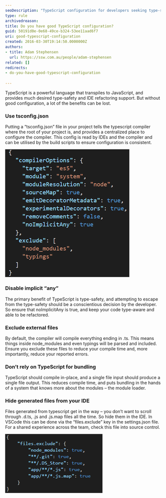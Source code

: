 ```yaml
---
seoDescription: "TypeScript configuration for developers seeking type-safety and IDE refactoring support, while minimizing compile time and reported errors."
type: rule
archivedreason: 
title: Do you have good TypeScript configuration?
guid: 50191d0e-0e68-49ce-b324-53ee11aad6f7
uri: good-typescript-configuration
created: 2016-03-30T19:14:50.0000000Z
authors:
- title: Adam Stephensen
  url: https://ssw.com.au/people/adam-stephensen
related: []
redirects:
- do-you-have-good-typescript-configuration

---
```


TypeScript is a powerful language that transpiles to JavaScript, and provides much desired type-safety and IDE refactoring support.  But without good configuration, a lot of the benefits can be lost.

<!--endintro-->

### Use tsconfig.json

Putting a “tsconfig.json” file in your project tells the typescript compiler where the root of your project is, and provides a centralized place to configure the compiler.  This config is read by IDEs and the compiler and can be utilised by the build scripts to ensure configuration is consistent.

![Figure: A tsconfig.json file with great configuration](goodtypescriptconfig1.png)  

### Disable implicit “any”

The primary benefit of TypeScript is type-safety, and attempting to escape from the type-safety should be a conscientious decision by the developer.  So ensure that noImplicitAny is true, and keep your code type-aware and able to be refactored.

### Exclude external files

By default, the compiler will compile everything ending in .ts.  This means things inside node\_modules and even typings will be parsed and included.  Ensure you exclude these files to reduce your compile time and, more importantly, reduce your reported errors.

### Don’t rely on TypeScript for bundling

TypeScript should compile in-place, and a single file input should produce a single file output.  This reduces compile time, and puts bundling in the hands of a system that knows more about the modules – the module loader.

### Hide generated files from your IDE

Files generated from typescript get in the way – you don’t want to scroll through .d.ts, .js and .js.map files all the time.  So hide them in the IDE.
In VSCode this can be done via the “files.exclude” key in the settings.json file.  For a shared experience across the team, check this file into source control.

![Figure: VSCode settings.json file that hides generated files](goodtypescriptconfig2.png)
